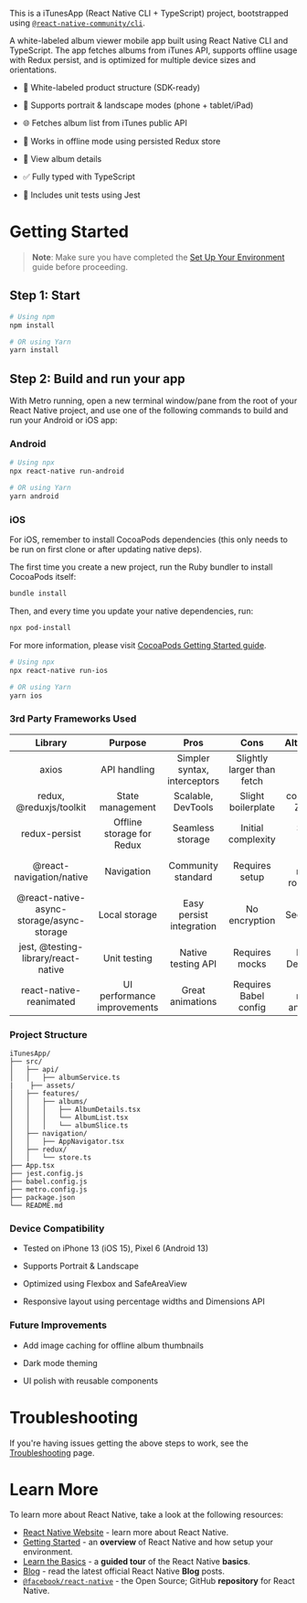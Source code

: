 This is a iTunesApp (React Native CLI + TypeScript) project, bootstrapped using [`@react-native-community/cli`](https://github.com/react-native-community/cli).

A white-labeled album viewer mobile app built using React Native CLI and TypeScript. The app fetches albums from iTunes API, supports offline usage with Redux persist, and is optimized for multiple device sizes and orientations.

- 🎨 White-labeled product structure (SDK-ready)

- 📱 Supports portrait & landscape modes (phone + tablet/iPad)

- 🌐 Fetches album list from iTunes public API

- 💾 Works in offline mode using persisted Redux store

- 🔎 View album details

- ✅ Fully typed with TypeScript

- 🧪 Includes unit tests using Jest


# Getting Started

> **Note**: Make sure you have completed the [Set Up Your Environment](https://reactnative.dev/docs/set-up-your-environment) guide before proceeding.

## Step 1: Start 
```sh
# Using npm
npm install

# OR using Yarn
yarn install
```

## Step 2: Build and run your app

With Metro running, open a new terminal window/pane from the root of your React Native project, and use one of the following commands to build and run your Android or iOS app:

### Android

```sh
# Using npx
npx react-native run-android

# OR using Yarn
yarn android
```

### iOS

For iOS, remember to install CocoaPods dependencies (this only needs to be run on first clone or after updating native deps).

The first time you create a new project, run the Ruby bundler to install CocoaPods itself:

```sh
bundle install
```

Then, and every time you update your native dependencies, run:

```sh
npx pod-install
```

For more information, please visit [CocoaPods Getting Started guide](https://guides.cocoapods.org/using/getting-started.html).

```sh
# Using npx
npx react-native run-ios

# OR using Yarn
yarn ios
```
### 3rd Party Frameworks Used
| Library	| Purpose	| Pros	| Cons	| Alternatives |
| :---: | :---: | :---: | :---: | :---: |
| axios	| API handling	| Simpler syntax, interceptors |	Slightly larger than fetch	| fetch |
| redux, @reduxjs/toolkit	| State management	| Scalable, DevTools	| Slight boilerplate	| context API, Zustand |
| redux-persist	| Offline storage for Redux	| Seamless storage	| Initial complexity	| SQLite, MMKV |
| @react-navigation/native	| Navigation	| Community standard	| Requires setup	| react-native-router-flux |
| @react-native-async-storage/async-storage	| Local storage	| Easy persist integration	| No encryption	| SecureStore |
| jest, @testing-library/react-native	| Unit testing	| Native testing API	| Requires mocks	| Mocha, Detox (E2E) |
| react-native-reanimated	| UI performance improvements	| Great animations	| Requires Babel config	| react-native-animatable |

### Project Structure
```
iTunesApp/
├── src/
│   ├── api/
│   │   ├── albumService.ts
|    ├── assets/
│   ├── features/
│   │   ├── albums/
│   │   │   ├── AlbumDetails.tsx
│   │   │   └── AlbumList.tsx
│   │   │   └── albumSlice.ts
│   ├── navigation/
│   │   ├── AppNavigator.tsx
│   ├── redux/
│   │   └── store.ts
├── App.tsx
├── jest.config.js
├── babel.config.js
├── metro.config.js
├── package.json
└── README.md
```

### Device Compatibility

- Tested on iPhone 13 (iOS 15), Pixel 6 (Android 13)

- Supports Portrait & Landscape

- Optimized using Flexbox and SafeAreaView

- Responsive layout using percentage widths and Dimensions API

###  Future Improvements

- Add image caching for offline album thumbnails

- Dark mode theming

- UI polish with reusable components

# Troubleshooting

If you're having issues getting the above steps to work, see the [Troubleshooting](https://reactnative.dev/docs/troubleshooting) page.

# Learn More

To learn more about React Native, take a look at the following resources:

- [React Native Website](https://reactnative.dev) - learn more about React Native.
- [Getting Started](https://reactnative.dev/docs/environment-setup) - an **overview** of React Native and how setup your environment.
- [Learn the Basics](https://reactnative.dev/docs/getting-started) - a **guided tour** of the React Native **basics**.
- [Blog](https://reactnative.dev/blog) - read the latest official React Native **Blog** posts.
- [`@facebook/react-native`](https://github.com/facebook/react-native) - the Open Source; GitHub **repository** for React Native.
